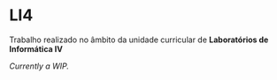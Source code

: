# LI4
Trabalho realizado no âmbito da unidade curricular de **Laboratórios de Informática IV**

_Currently a WIP._
